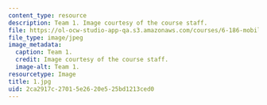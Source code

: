 ```yaml
---
content_type: resource
description: Team 1. Image courtesy of the course staff.
file: https://ol-ocw-studio-app-qa.s3.amazonaws.com/courses/6-186-mobile-autonomous-systems-laboratory-january-iap-2005/2ca2917c27015e2620e525bd1213ced0_1.jpg
file_type: image/jpeg
image_metadata:
  caption: Team 1.
  credit: Image courtesy of the course staff.
  image-alt: Team 1.
resourcetype: Image
title: 1.jpg
uid: 2ca2917c-2701-5e26-20e5-25bd1213ced0
---
```

